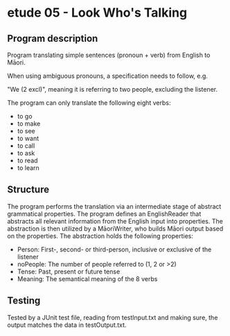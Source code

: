# etude 05 - Look Who's Talking

## Program description

Program translating simple sentences (pronoun + verb) from English to Māori.

When using ambiguous pronouns, a specification needs to follow, e.g. 

"We (2 excl)", meaning it is referring to two people, excluding the listener.

The program can only translate the following eight verbs:
- to go
- to make
- to see
- to want
- to call
- to ask
- to read
- to learn

## Structure

The program performs the translation via an intermediate stage of abstract grammatical properties.
The program defines an EnglishReader that abstracts all relevant information from the English input into properties.
The abstraction is then utilized by a MāoriWriter, who builds Māori output based on the properties.
The abstraction holds the following properties:
- Person:   First-, second- or third-person, inclusive or exclusive of the listener
- noPeople: The number of people referred to (1, 2 or >2)
- Tense:    Past, present or future tense
- Meaning:  The semantical meaning of the 8 verbs

## Testing

Tested by a JUnit test file, reading from testInput.txt and making sure, the output matches the data in testOutput.txt.